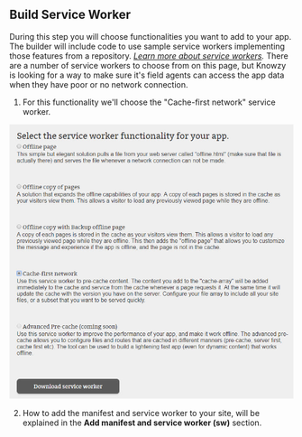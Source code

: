 
## Build Service Worker

During this step you will choose functionalities you want to add to your app. The builder will include code to use sample service workers implementing those features from a repository. *[Learn more about service workers](https://docs.pwabuilder.com/what/is/a/pwa/2018/02/03/what-is-a-service-worker.html).*
There are a number of service workers to choose from on this page, but Knowzy is looking for a way to make sure it's field agents can access the app data when they have poor or no network connection.

1. For this functionality we'll choose the "Cache-first network" service worker.

![Provide a URL](../Media/Picture25.jpg)


2. How to add the manifest and service worker to your site, will be explained in the **Add manifest and service worker (sw)** section.  
